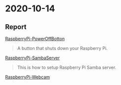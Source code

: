# 2020-10-14
## Report
[RaspberryPi-PowerOffBotton](https://github.com/GodZhan/RaspberryPi_PowerOffBotton)

  > A button that shuts down your Raspberry Pi.

[RaspberryPi-SambaServer](https://github.com/prjiang/RaspberryPi-SambaServer)

  > This is how to setup Raspberry Pi Samba server.

[RaspberryPi-Webcam]()


